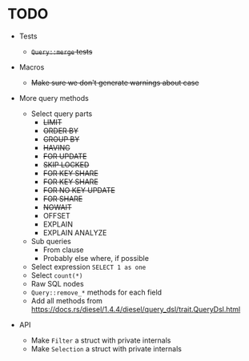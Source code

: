 # TODO

- Tests
  - ~~`Query::merge` tests~~

- Macros
  - ~~Make sure we don't generate warnings about case~~

- More query methods
  - Select query parts
      - ~~LIMIT~~
      - ~~ORDER BY~~
      - ~~GROUP BY~~
      - ~~HAVING~~
      - ~~FOR UPDATE~~
      - ~~SKIP LOCKED~~
      - ~~FOR KEY SHARE~~
      - ~~FOR KEY SHARE~~
      - ~~FOR NO KEY UPDATE~~
      - ~~FOR SHARE~~
      - ~~NOWAIT~~
      - OFFSET
      - EXPLAIN
      - EXPLAIN ANALYZE
  - Sub queries
    - From clause
    - Probably else where, if possible
  - Select expression `SELECT 1 as one`
  - Select `count(*)`
  - Raw SQL nodes
  - `Query::remove_*` methods for each field
  - Add all methods from https://docs.rs/diesel/1.4.4/diesel/query_dsl/trait.QueryDsl.html

- API
  - Make `Filter` a struct with private internals
  - Make `Selection` a struct with private internals
